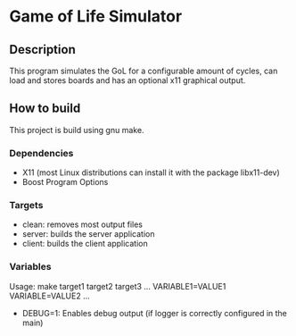 # Game of Life Simulator

## Description

This program simulates the GoL for a configurable amount of cycles, can load and stores boards and has an optional x11 graphical output.

## How to build

This project is build using gnu make.

### Dependencies

- X11 (most Linux distributions can install it with the package libx11-dev)
- Boost Program Options

### Targets

- clean: removes most output files
- server: builds the server application
- client: builds the client application

### Variables

Usage: make target1 target2 target3 ... VARIABLE1=VALUE1 VARIABLE=VALUE2 ...

- DEBUG=1: Enables debug output (if logger is correctly configured in the main)
